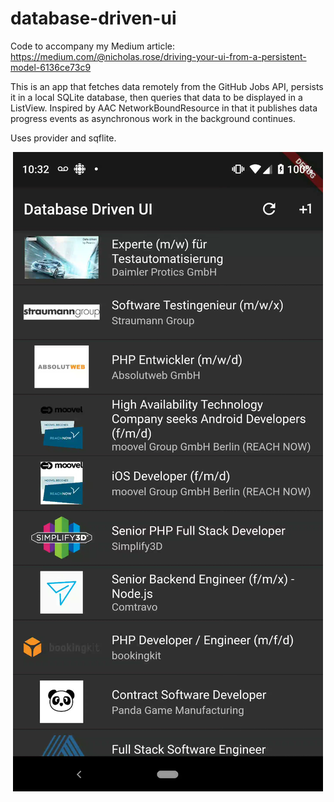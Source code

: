 # database-driven-ui

Code to accompany my Medium article: https://medium.com/@nicholas.rose/driving-your-ui-from-a-persistent-model-6136ce73c9

This is an app that fetches data remotely from the GitHub Jobs API, persists it in a local SQLite database, then queries that
data to be displayed in a ListView. Inspired by AAC NetworkBoundResource in that it publishes data progress events 
as asynchronous work in the background continues.

Uses provider and sqflite.

<div align="center">
   <img src="https://github.com/nihk/database-driven-ui/blob/master/lib/screenshots/screnshot.png">
</div>
